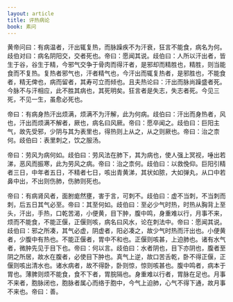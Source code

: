 ```yaml
---
layout: article
title: 评热病论
book: 素问
---
```


黄帝问曰：有病温者，汗出辄复热，而脉躁疾不为汗衰，狂言不能食，病名为何。歧伯对曰：病名阴阳交，交者死也。帝曰：愿闻其说。歧伯曰：人所以汗出者，皆生于谷，谷生于精，今邪气交争于骨肉而得汗者，是邪却而精胜也，精胜，则当能食而不复热。复热者邪气也，汗者精气也，今汗出而辄复热者，是邪胜也，不能食者，精无俾也，病而留者，其寿可立而倾也。且夫热论曰：汗出而脉尚躁盛者死。今脉不与汗相应，此不胜其病也，其死明矣。狂言者是失志，失志者死。今见三死，不见一生，虽愈必死也。

帝曰：有病身热汗出烦满，烦满不为汗解，此为何病。歧伯曰：汗出而身热者，风也，汗出而烦满不解者，厥也，病名曰风厥。帝曰：愿卒闻之。歧伯曰：巨阳主气，故先受邪，少阴与其为表里也，得热则上从之，从之则厥也。帝曰：治之柰何。歧伯曰：表里刺之，饮之服汤。

帝曰：劳风为病何如。歧伯曰：劳风法在肺下，其为病也，使人强上冥视，唾出若涕，恶风而振寒，此为劳风之病。帝曰：治之柰何。歧伯曰：以救俛仰。巨阳引精者三日，中年者五日，不精者七日，咳出青黄涕，其状如脓，大如弹丸，从口中若鼻中出，不出则伤肺，伤肺则死也。

帝曰：有病肾风者，面胕痝然壅，害于言，可刺不。歧伯曰：虚不当刺，不当刺而刺，后五日其气必至。帝曰：其至何如。歧伯曰：至必少气时热，时热从胸背上至头，汗出，手热，口乾苦渴，小便黄，目下肿，腹中鸣，身重难以行，月事不来，烦而不能食，不能正偃，正偃则咳，病名曰风水，论在刺法中。帝曰：愿闻其说。歧伯曰：邪之所凑，其气必虚，阴虚者，阳必凑之，故少气时热而汗出也。小便黄者，少腹中有热也。不能正偃者，胃中不和也。正偃则咳甚，上迫肺也。诸有水气者，微肿先见于目下也。帝曰：何以言。歧伯曰：水者阴也，目下亦阴也，腹者至阴之所居，故水在腹者，必使目下肿也。真气上逆，故口苦舌乾，卧不得正偃，正偃则咳出清水也。诸水病者，故不得卧，卧则惊，惊则咳甚也。腹中鸣者，病本于胃也。薄脾则烦不能食，食不下者，胃脘隔也。身重难以行者，胃脉在足也。月事不来者，胞脉闭也，胞脉者属心而络于胞中，今气上迫肺，心气不得下通，故月事不来也。帝曰：善。

